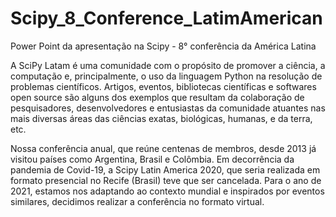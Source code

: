 # Scipy_8_Conference_LatimAmerican

Power Point da apresentação na Scipy - 8° conferência da América Latina

A SciPy Latam é uma comunidade com o propósito de promover a ciência, a computação e, principalmente, o uso da linguagem Python na resolução de problemas científicos. Artigos, eventos, bibliotecas científicas e softwares open source são alguns dos exemplos que resultam da colaboração de pesquisadores, desenvolvedores e entusiastas da comunidade atuantes nas mais diversas áreas das ciências exatas, biológicas, humanas, e da terra, etc.

Nossa conferência anual, que reúne centenas de membros, desde 2013 já visitou países como Argentina, Brasil e Colômbia. Em decorrência da pandemia de Covid-19, a Scipy Latin America 2020, que seria realizada em formato presencial no Recife (Brasil) teve que ser cancelada. Para o ano de 2021, estamos nos adaptando ao contexto mundial e inspirados por eventos similares, decidimos realizar a conferência no formato virtual.
